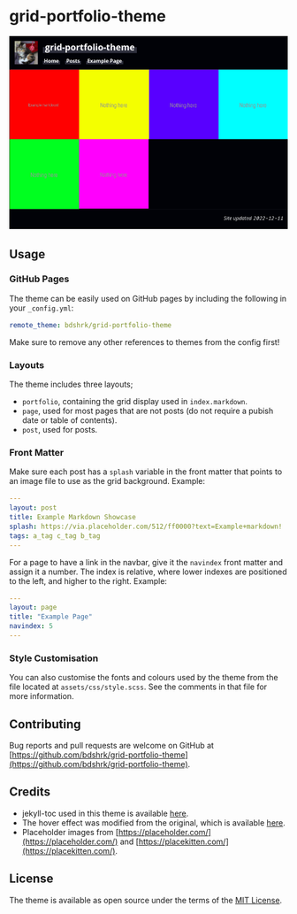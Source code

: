 # grid-portfolio-theme

<p align="center">
  <img src="screenshot.png">
</p>

## Usage

### GitHub Pages

The theme can be easily used on GitHub pages by including the following in your `_config.yml`:

```yaml
remote_theme: bdshrk/grid-portfolio-theme
```

Make sure to remove any other references to themes from the config first!

### Layouts

The theme includes three layouts;
- `portfolio`, containing the grid display used in `index.markdown`.
- `page`, used for most pages that are not posts (do not require a pubish date or table of contents).
- `post`, used for posts.

### Front Matter

Make sure each post has a `splash` variable in the front matter that points to an image file to use as the grid background. Example:

```yaml
---
layout: post
title: Example Markdown Showcase
splash: https://via.placeholder.com/512/ff0000?text=Example+markdown!
tags: a_tag c_tag b_tag
---
```

For a page to have a link in the navbar, give it the `navindex` front matter and assign it a number. The index is relative, where lower indexes are positioned to the left, and higher to the right. Example:

```yaml
---
layout: page
title: "Example Page"
navindex: 5
---
```

### Style Customisation

You can also customise the fonts and colours used by the theme from the file located at `assets/css/style.scss`. See the comments in that file for more information.

## Contributing

Bug reports and pull requests are welcome on GitHub at [https://github.com/bdshrk/grid-portfolio-theme](https://github.com/bdshrk/grid-portfolio-theme).

## Credits

- jekyll-toc used in this theme is available [here](https://github.com/allejo/jekyll-toc).
- The hover effect was modified from the original, which is available [here](https://codepen.io/nelsonr/pen/WNQaZPb).
- Placeholder images from [https://placeholder.com/](https://placeholder.com/) and [https://placekitten.com/](https://placekitten.com/).

## License

The theme is available as open source under the terms of the [MIT License](https://opensource.org/licenses/MIT).

